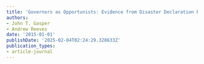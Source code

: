 ```yaml
---
title: 'Governors as Opportunists: Evidence from Disaster Declaration Requests'
authors:
- John T. Gasper
- Andrew Reeves
date: '2015-01-01'
publishDate: '2025-02-04T02:24:29.328633Z'
publication_types:
- article-journal
---
```

